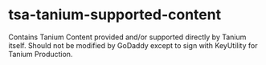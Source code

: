 # tsa-tanium-supported-content
Contains Tanium Content provided and/or supported directly by Tanium itself. Should not be modified by GoDaddy except to sign with KeyUtility for Tanium Production.
